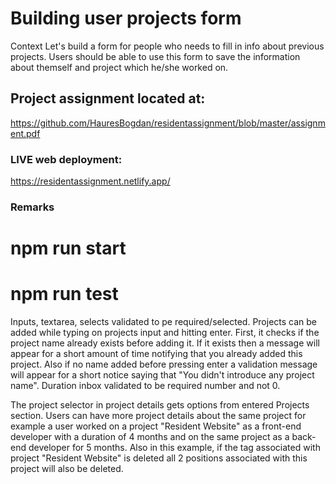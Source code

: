 # Building user projects form

Context
Let's build a form for people who needs to fill in info about previous projects.
Users should be able to use this form to save the information about themself
and project which he/she worked on.

## Project assignment located at:

https://github.com/HauresBogdan/residentassignment/blob/master/assignment.pdf

### LIVE web deployment:

https://residentassignment.netlify.app/

### Remarks

# npm run start
# npm run test

Inputs, textarea, selects validated to pe required/selected.
Projects can be added while typing on projects input and hitting enter.
First, it checks if the project name already exists before adding it.
If it exists then a message will appear for a short amount of time notifying that you already added this project.
Also if no name added before pressing enter a validation message will appear for a short notice saying that "You didn't introduce any project name".
Duration inbox validated to be required number and not 0.

The project selector in project details gets options from entered Projects section.
Users can have more project details about the same project for example a user worked on a project "Resident Website" as a front-end developer with a duration of 4 months and on the same project as a back-end developer for 5 months. Also in this example, if the tag associated with project "Resident Website" is deleted all 2 positions associated with this project will also be deleted.    
